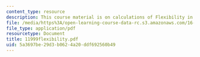 ```yaml
---
content_type: resource
description: This course material is on calculations of Flexibility in Space Systems.
file: /media/https%3A/open-learning-course-data-rc.s3.amazonaws.com/16-892j-space-system-architecture-and-design-fall-2004/5a3697be29d3b0624a20ddf692560b49_11999flexibility.pdf
file_type: application/pdf
resourcetype: Document
title: 11999flexibility.pdf
uid: 5a3697be-29d3-b062-4a20-ddf692560b49
---
```

